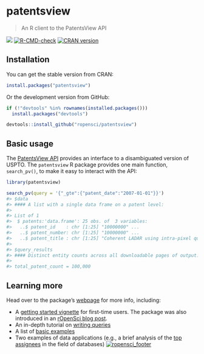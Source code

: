patentsview
================

> An R client to the PatentsView API

[![](http://badges.ropensci.org/112_status.svg)](https://github.com/ropensci/software-review/issues/112)
[![R-CMD-check](https://github.com/ropensci/patentsview/workflows/R-CMD-check/badge.svg)](https://github.com/ropensci/patentsview/actions)
[![CRAN
version](http://www.r-pkg.org/badges/version/patentsview)](https://cran.r-project.org/package=patentsview)

## Installation

You can get the stable version from CRAN:

``` r
install.packages("patentsview")
```

Or the development version from GitHub:

``` r
if (!"devtools" %in% rownames(installed.packages())) 
  install.packages("devtools")

devtools::install_github("ropensci/patentsview")
```

## Basic usage

The [PatentsView API](https://patentsview.org/apis/api-endpoints)
provides an interface to a disambiguated version of USPTO. The
`patentsview` R package provides one main function, `search_pv()`, to
make it easy to interact with the API:

``` r
library(patentsview)

search_pv(query = '{"_gte":{"patent_date":"2007-01-01"}}')
#> $data
#> #### A list with a single data frame on a patent level:
#> 
#> List of 1
#>  $ patents:'data.frame': 25 obs. of  3 variables:
#>   ..$ patent_id    : chr [1:25] "10000000" ...
#>   ..$ patent_number: chr [1:25] "10000000" ...
#>   ..$ patent_title : chr [1:25] "Coherent LADAR using intra-pixel quadrature "..
#> 
#> $query_results
#> #### Distinct entity counts across all downloadable pages of output:
#> 
#> total_patent_count = 100,000
```

## Learning more

Head over to the package’s
[webpage](https://docs.ropensci.org/patentsview/index.html) for more
info, including:

-   A [getting started
    vignette](https://docs.ropensci.org/patentsview/articles/getting-started.html)
    for first-time users. The package was also introduced in an
    [rOpenSci blog
    post](https://ropensci.org/blog/2017/09/19/patentsview/).
-   An in-depth tutorial on [writing
    queries](https://docs.ropensci.org/patentsview/articles/writing-queries.html)
-   A list of [basic
    examples](https://docs.ropensci.org/patentsview/articles/examples.html)
-   Two examples of data applications (e.g., a brief analysis of the
    [top
    assignees](https://docs.ropensci.org/patentsview/articles/top-assignees.html)
    in the field of databases)
[![ropensci\_footer](http://ropensci.org/public_images/github_footer.png)](https://ropensci.org)
